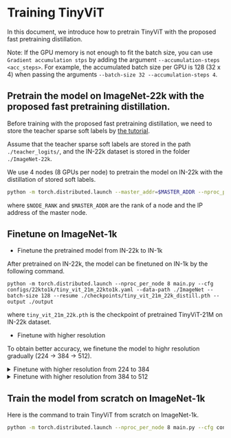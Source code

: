 # Training TinyViT

In this document, we introduce how to pretrain TinyViT with the proposed fast pretraining distillation.

Note: If the GPU memory is not enough to fit the batch size, you can use `Gradient accumulation stps` by adding the argument `--accumulation-steps <acc_steps>`. For example, the accumulated batch size per GPU is 128 (32 x 4) when passing the arguments `--batch-size 32 --accumulation-steps 4`.

## Pretrain the model on ImageNet-22k with the proposed fast pretraining distillation.

Before training with the proposed fast pretraining distillation, we need to store the teacher sparse soft labels by [the tutorial](./SAVE_TEACHER_LOGITS.md).

Assume that the teacher sparse soft labels are stored in the path `./teacher_logits/`, and the IN-22k dataset is stored in the folder `./ImageNet-22k`.

We use 4 nodes (8 GPUs per node) to pretrain the model on IN-22k with the distillation of stored soft labels.

```bash
python -m torch.distributed.launch --master_addr=$MASTER_ADDR --nproc_per_node 8 --nnodes=4 --node_rank=$NODE_RANK main.py --cfg configs/22k_distill/tiny_vit_21m_22k_distill.yaml --data-path ./ImageNet-22k --batch-size 128 --output ./output --opts DISTILL.TEACHER_LOGITS_PATH ./teacher_logits/
```

where `$NODE_RANK` and `$MASTER_ADDR` are the rank of a node and the IP address of the master node.

## Finetune on ImageNet-1k

- Finetune the pretrained model from IN-22k to IN-1k

After pretrained on IN-22k, the model can be finetuned on IN-1k by the following command.

```
python -m torch.distributed.launch --nproc_per_node 8 main.py --cfg configs/22kto1k/tiny_vit_21m_22kto1k.yaml --data-path ./ImageNet --batch-size 128 --resume ./checkpoints/tiny_vit_21m_22k_distill.pth --output ./output
```

where `tiny_vit_21m_22k.pth` is the checkpoint of pretrained TinyViT-21M on IN-22k dataset.

- Finetune with higher resolution

To obtain better accuracy, we finetune the model to highr resolution gradually (224 -> 384 -> 512).

<details>
<summary>Finetune with higher resolution from 224 to 384</summary>
<pre><code> python -m torch.distributed.launch --nproc_per_node 8 main.py --cfg configs/higher_resolution/tiny_vit_21m_224to384.yaml --data-path ./ImageNet --batch-size 32 --resume ./tiny_vit_21m_22kto1k_distill.pth --output ./output  --accumulation-steps 4
</code></pre>
</details>

<details>
<summary>Finetune with higher resolution from 384 to 512</summary>
<pre><code> python -m torch.distributed.launch --nproc_per_node 8 main.py --cfg configs/higher_resolution/tiny_vit_21m_384to512.yaml --data-path ./ImageNet --batch-size 32 --resume ./tiny_vit_21m_22kto1k_384_distill.pth --output ./output  --accumulation-steps 4
</code></pre>
</details>

## Train the model from scratch on ImageNet-1k

Here is the command to train TinyViT from scratch on ImageNet-1k.

```bash
python -m torch.distributed.launch --nproc_per_node 8 main.py --cfg configs/1k/tiny_vit_21m.yaml --data-path ./ImageNet --batch-size 128 --output ./output
```
